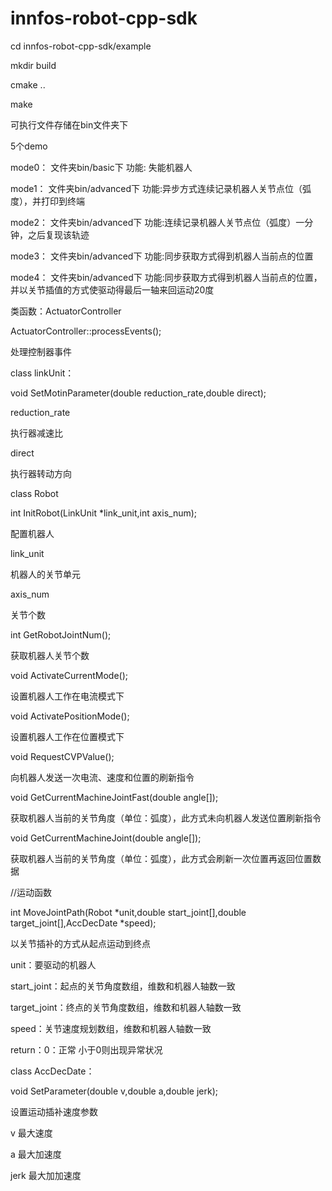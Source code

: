 # innfos-robot-cpp-sdk

cd innfos-robot-cpp-sdk/example

mkdir build

cmake ..

make

可执行文件存储在bin文件夹下

5个demo

mode0： 文件夹bin/basic下     功能: 失能机器人

mode1： 文件夹bin/advanced下  功能:异步方式连续记录机器人关节点位（弧度），并打印到终端

mode2： 文件夹bin/advanced下  功能:连续记录机器人关节点位（弧度）一分钟，之后复现该轨迹

mode3： 文件夹bin/advanced下  功能:同步获取方式得到机器人当前点的位置

mode4： 文件夹bin/advanced下  功能:同步获取方式得到机器人当前点的位置，并以关节插值的方式使驱动得最后一轴来回运动20度

类函数：ActuatorController

ActuatorController::processEvents();

处理控制器事件

class linkUnit：

void SetMotinParameter(double reduction_rate,double direct);

reduction_rate

执行器减速比

direct

执行器转动方向

class Robot

int InitRobot(LinkUnit *link_unit,int axis_num);

配置机器人

link_unit

机器人的关节单元

axis_num

关节个数

int GetRobotJointNum();

获取机器人关节个数

void ActivateCurrentMode();

设置机器人工作在电流模式下

void ActivatePositionMode();

设置机器人工作在位置模式下

void RequestCVPValue();

向机器人发送一次电流、速度和位置的刷新指令

void GetCurrentMachineJointFast(double angle[]);

获取机器人当前的关节角度（单位：弧度），此方式未向机器人发送位置刷新指令

void GetCurrentMachineJoint(double angle[]);

获取机器人当前的关节角度（单位：弧度），此方式会刷新一次位置再返回位置数据

//运动函数

int MoveJointPath(Robot *unit,double start_joint[],double target_joint[],AccDecDate *speed);

以关节插补的方式从起点运动到终点

unit：要驱动的机器人

start_joint：起点的关节角度数组，维数和机器人轴数一致

target_joint：终点的关节角度数组，维数和机器人轴数一致

speed：关节速度规划数组，维数和机器人轴数一致

return：0：正常 小于0则出现异常状况

class AccDecDate：

void SetParameter(double v,double a,double jerk);

设置运动插补速度参数

v 最大速度

a 最大加速度

jerk 最大加加速度

